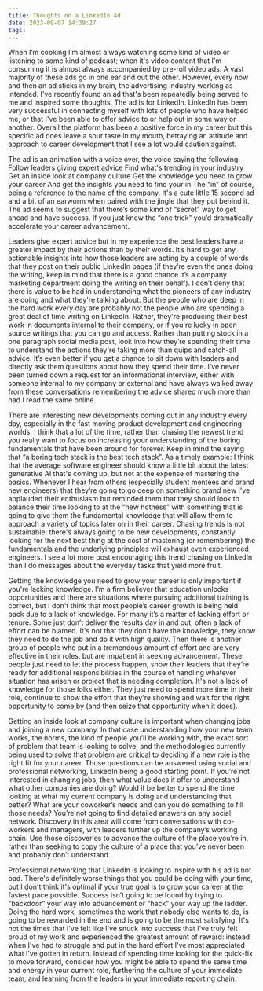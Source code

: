 ```yaml
---
title: Thoughts on a LinkedIn Ad
date: 2023-09-07 14:39:27
tags:
---
```


When I’m cooking I’m almost always watching some kind of video or listening to some kind of podcast; when it's video content that I'm consuming it is almost always accompanied by pre-roll video ads. A vast majority of these ads go in one ear and out the other. However, every now and then an ad sticks in my brain, the advertising industry working as intended. I’ve recently found an ad that's been repeatedly being served to me and inspired some thoughts. The ad is for LinkedIn. LinkedIn has been very successful in connecting myself with lots of people who have helped me, or that I've been able to offer advice to or help out in some way or another. Overall the platform has been a positive force in my career but this specific ad does leave a sour taste in my mouth, betraying an attitude and approach to career development that I see a lot would caution against.

The ad is an animation with a voice over, the voice saying the following:
Follow leaders giving expert advice
Find what's trending in your industry
Get an inside look at company culture
Get the knowledge you need to grow your career
And get the insights you need to find your in
The “in” of course, being a reference to the name of the company. It's a cute little 15 second ad and a bit of an earworm when paired with the jingle that they put behind it. The ad seems to suggest that there’s some kind of “secret” way to get ahead and have success. If you just knew the “one trick” you’d dramatically accelerate your career advancement.

Leaders give expert advice but in my experience the best leaders have a greater impact by their actions than by their words. It’s hard to get any actionable insights into how those leaders are acting by a couple of words that they post on their public LinkedIn pages (if they’re even the ones doing the writing, keep in mind that there is a good chance it’s a company marketing department doing the writing on their behalf). I don’t deny that there is value to be had in understanding what the pioneers of any industry are doing and what they're talking about. But the people who are deep in the hard work every day are probably not the people who are spending a great deal of time writing on LinkedIn. Rather, they're producing their best work in documents internal to their company, or if you're lucky in open source writings that you can go and access. Rather than putting stock in a one paragraph social media post, look into how they’re spending their time to understand the actions they're taking more than quips and catch-all advice. It’s even better if you get a chance to sit down with leaders and directly ask them questions about how they spend their time. I’ve never been turned down a request for an informational interview, either with someone internal to my company or external and have always walked away from these conversations remembering the advice shared much more than had I read the same online.

There are interesting new developments coming out in any industry every day, especially in the fast moving product development and engineering worlds. I think that a lot of the time, rather than chasing the newest trend you really want to focus on increasing your understanding of the boring fundamentals that have been around for forever. Keep in mind the saying that “a boring tech stack is the best tech stack”. As a timely example: I think that the average software engineer should know a little bit about the latest generative AI that's coming up, but not at the expense of mastering the basics. Whenever I hear from others (especially student mentees and brand new engineers) that they’re going to go deep on something brand new I’ve applauded their enthusiasm but reminded them that they should look to balance their time looking to at the “new hotness” with something that is going to give them the fundamental knowledge that will allow them to approach a variety of topics later on in their career. Chasing trends is not sustainable: there's always going to be new developments, constantly looking for the next best thing at the cost of mastering (or remembering) the fundamentals and the underlying principles will exhaust even experienced engineers. I see a lot more post encouraging this trend chasing on LinkedIn than I do messages about the everyday tasks that yield more fruit.

Getting the knowledge you need to grow your career is only important if you're lacking knowledge. I’m a firm believer that education unlocks opportunities and there are situations where pursuing additional training is correct, but I don't think that most people’s career growth is being held back due to a lack of knowledge. For many it’s a matter of lacking effort or tenure. Some just don’t deliver the results day in and out, often a lack of effort can be blamed. It's not that they don't have the knowledge, they know they need to do the job and do it with high quality. Then there is another group of people who put in a tremendous amount of effort and are very effective in their roles, but are impatient in seeking advancement. These people just need to let the process happen, show their leaders that they’re ready for additional responsibilities in the course of handling whatever situation has arisen or project that is needing completion. It's not a lack of knowledge for those folks either. They just need to spend more time in their role, continue to show the effort that they're showing and wait for the right opportunity to come by (and then seize that opportunity when it does).

Getting an inside look at company culture is important when changing jobs and joining a new company. In that case understanding how your new team works, the norms, the kind of people you’ll be working with, the exact sort of problem that team is looking to solve, and the methodologies currently being used to solve that problem are critical to deciding if a new role is the right fit for your career. Those questions can be answered using social and professional networking, LinkedIn being a good starting point. If you’re not interested in changing jobs, then what value does it offer to understand what other companies are doing? Would it be better to spend the time looking at what my current company is doing and understanding that better? What are your coworker’s needs and can you do something to fill those needs? You’re not going to find detailed answers on any social network. Discovery in this area will come from conversations with co-workers and managers, with leaders further up the company’s working chain. Use those discoveries to advance the culture of the place you’re in, rather than seeking to copy the culture of a place that you’ve never been and probably don’t understand. 

Professional networking that LinkedIn is looking to inspire with his ad is not bad. There's definitely worse things that you could be doing with your time, but I don't think it's optimal if your true goal is to grow your career at the fastest pace possible. Success isn’t going to be found by trying to “backdoor” your way into advancement or “hack” your way up the ladder. Doing the hard work, sometimes the work that nobody else wants to do, is going to be rewarded in the end and is going to be the most satisfying. It's not the times that I've felt like I’ve snuck into success that I've truly felt proud of my work and experienced the greatest amount of reward: instead when I've had to struggle and put in the hard effort I’ve most appreciated what I’ve gotten in return. Instead of spending time looking for the quick-fix to move forward, consider how you might be able to spend the same time and energy in your current role, furthering the culture of your immediate team, and learning from the leaders in your immediate reporting chain.

